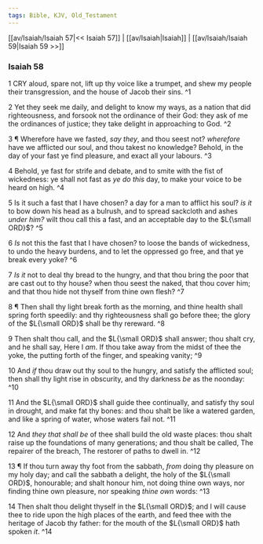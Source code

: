 ```yaml
---
tags: Bible, KJV, Old_Testament
---
```


[[av/Isaiah/Isaiah 57|<< Isaiah 57]] | [[av/Isaiah|Isaiah]] | [[av/Isaiah/Isaiah 59|Isaiah 59 >>]]

### Isaiah 58

1 CRY aloud, spare not, lift up thy voice like a trumpet, and shew my people their transgression, and the house of Jacob their sins. ^1

2 Yet they seek me daily, and delight to know my ways, as a nation that did righteousness, and forsook not the ordinance of their God: they ask of me the ordinances of justice; they take delight in approaching to God. ^2

3 ¶ Wherefore have we fasted, _say_ _they_, and thou seest not? _wherefore_ have we afflicted our soul, and thou takest no knowledge? Behold, in the day of your fast ye find pleasure, and exact all your labours. ^3

4 Behold, ye fast for strife and debate, and to smite with the fist of wickedness: ye shall not fast as _ye_ _do_ _this_ day, to make your voice to be heard on high. ^4

5 Is it such a fast that I have chosen? a day for a man to afflict his soul? _is_ _it_ to bow down his head as a bulrush, and to spread sackcloth and ashes _under_ _him?_ wilt thou call this a fast, and an acceptable day to the $L{\small ORD}$? ^5

6 _Is_ not this the fast that I have chosen? to loose the bands of wickedness, to undo the heavy burdens, and to let the oppressed go free, and that ye break every yoke? ^6

7 _Is_ _it_ not to deal thy bread to the hungry, and that thou bring the poor that are cast out to thy house? when thou seest the naked, that thou cover him; and that thou hide not thyself from thine own flesh? ^7

8 ¶ Then shall thy light break forth as the morning, and thine health shall spring forth speedily: and thy righteousness shall go before thee; the glory of the $L{\small ORD}$ shall be thy rereward. ^8

9 Then shalt thou call, and the $L{\small ORD}$ shall answer; thou shalt cry, and he shall say, Here I _am_. If thou take away from the midst of thee the yoke, the putting forth of the finger, and speaking vanity; ^9

10 And _if_ thou draw out thy soul to the hungry, and satisfy the afflicted soul; then shall thy light rise in obscurity, and thy darkness _be_ as the noonday: ^10

11 And the $L{\small ORD}$ shall guide thee continually, and satisfy thy soul in drought, and make fat thy bones: and thou shalt be like a watered garden, and like a spring of water, whose waters fail not. ^11

12 And _they_ _that_ _shall_ _be_ of thee shall build the old waste places: thou shalt raise up the foundations of many generations; and thou shalt be called, The repairer of the breach, The restorer of paths to dwell in. ^12

13 ¶ If thou turn away thy foot from the sabbath, _from_ doing thy pleasure on my holy day; and call the sabbath a delight, the holy of the $L{\small ORD}$, honourable; and shalt honour him, not doing thine own ways, nor finding thine own pleasure, nor speaking _thine_ _own_ words: ^13

14 Then shalt thou delight thyself in the $L{\small ORD}$; and I will cause thee to ride upon the high places of the earth, and feed thee with the heritage of Jacob thy father: for the mouth of the $L{\small ORD}$ hath spoken _it_. ^14
